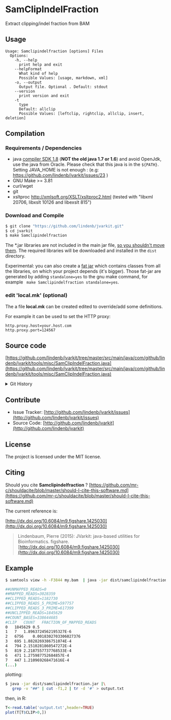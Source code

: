 # SamClipIndelFraction

Extract clipping/indel fraction from BAM


## Usage

```
Usage: Samclipindelfraction [options] Files
  Options:
    -h, --help
      print help and exit
    --helpFormat
      What kind of help
      Possible Values: [usage, markdown, xml]
    -o, --output
      Output file. Optional . Default: stdout
    --version
      print version and exit
    -t
      type
      Default: allclip
      Possible Values: [leftclip, rightclip, allclip, insert, deletion]

```

## Compilation

### Requirements / Dependencies

* java [compiler SDK 1.8](http://www.oracle.com/technetwork/java/index.html) (**NOT the old java 1.7 or 1.6**) and avoid OpenJdk, use the java from Oracle. Please check that this java is in the `${PATH}`. Setting JAVA_HOME is not enough : (e.g: https://github.com/lindenb/jvarkit/issues/23 )
* GNU Make >= 3.81
* curl/wget
* git
* xsltproc http://xmlsoft.org/XSLT/xsltproc2.html (tested with "libxml 20706, libxslt 10126 and libexslt 815")


### Download and Compile

```bash
$ git clone "https://github.com/lindenb/jvarkit.git"
$ cd jvarkit
$ make Samclipindelfraction
```

The *.jar libraries are not included in the main jar file, [so you shouldn't move them](https://github.com/lindenb/jvarkit/issues/15#issuecomment-140099011 ).
The required libraries will be downloaded and installed in the `dist` directory.

Experimental: you can also create a [fat jar](https://stackoverflow.com/questions/19150811/) which contains classes from all the libraries, on which your project depends (it's bigger). Those fat-jar are generated by adding `standalone=yes` to the gnu make command, for example ` make Samclipindelfraction standalone=yes`.

### edit 'local.mk' (optional)

The a file **local.mk** can be created edited to override/add some definitions.

For example it can be used to set the HTTP proxy:

```
http.proxy.host=your.host.com
http.proxy.port=124567
```
## Source code 

[https://github.com/lindenb/jvarkit/tree/master/src/main/java/com/github/lindenb/jvarkit/tools/misc/SamClipIndelFraction.java](https://github.com/lindenb/jvarkit/tree/master/src/main/java/com/github/lindenb/jvarkit/tools/misc/SamClipIndelFraction.java)


<details>
<summary>Git History</summary>

```
Mon May 15 17:17:02 2017 +0200 ; cont ; https://github.com/lindenb/jvarkit/commit/fc77d9c9088e4bc4c0033948eafb0d8e592f13fe
Thu May 4 13:06:07 2017 +0200 ; moving to jcommander ; https://github.com/lindenb/jvarkit/commit/b2f8f945cb8838c0289a7d850ce24603417eccde
Tue Nov 18 17:06:48 2014 +0100 ; cont ; https://github.com/lindenb/jvarkit/commit/bf0bc5db943ad39514df4676074850e0cd9cc3ef
```

</details>

## Contribute

- Issue Tracker: [http://github.com/lindenb/jvarkit/issues](http://github.com/lindenb/jvarkit/issues)
- Source Code: [http://github.com/lindenb/jvarkit](http://github.com/lindenb/jvarkit)

## License

The project is licensed under the MIT license.

## Citing

Should you cite **Samclipindelfraction** ? [https://github.com/mr-c/shouldacite/blob/master/should-I-cite-this-software.md](https://github.com/mr-c/shouldacite/blob/master/should-I-cite-this-software.md)

The current reference is:

[http://dx.doi.org/10.6084/m9.figshare.1425030](http://dx.doi.org/10.6084/m9.figshare.1425030)

> Lindenbaum, Pierre (2015): JVarkit: java-based utilities for Bioinformatics. figshare.
> [http://dx.doi.org/10.6084/m9.figshare.1425030](http://dx.doi.org/10.6084/m9.figshare.1425030)


## Example

```bash
$ samtools view -h -F3844 my.bam  | java -jar dist/samclipindelfraction.jar 

##UNMAPPED_READS=0
##MAPPED_READS=3028359
##CLIPPED_READS=1182730
##CLIPPED_READS_5_PRIME=597757
##CLIPPED_READS_3_PRIME=617399
##UNCLIPPED_READS=1845629
##COUNT_BASES=338644685
#CLIP	COUNT	FRACTION_OF_MAPPED_READS
0	1845629	0.5
1	7	1.8963724562195327E-6
2	6756	0.0018302703306027376
3	695	1.8828269386751074E-4
4	794	2.1510281860547272E-4
5	819	2.2187557737768533E-4
6	471	1.275987752684857E-4
7	447	1.210969268471616E-4
(...)
```

plotting:
```bash
$ java -jar dist/samclipindelfraction.jar |\
   grep -v "##" | cut -f1,2 | tr -d '#' > output.txt
```

then, in R:
```R
T<-read.table('output.txt',header=TRUE)
plot(T[T$CLIP>0,])
```


